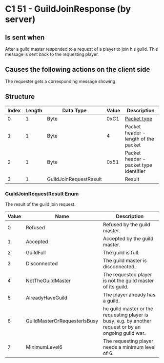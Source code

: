 # C1 51 - GuildJoinResponse (by server)

## Is sent when

After a guild master responded to a request of a player to join his guild. This message is sent back to the requesting player.

## Causes the following actions on the client side

The requester gets a corresponding message showing.

## Structure

| Index | Length | Data Type | Value | Description |
|-------|--------|-----------|-------|-------------|
| 0 | 1 |   Byte   | 0xC1  | [Packet type](PacketTypes.md) |
| 1 | 1 |    Byte   |   4   | Packet header - length of the packet |
| 2 | 1 |    Byte   | 0x51  | Packet header - packet type identifier |
| 3 | 1 | GuildJoinRequestResult |  | Result |

### GuildJoinRequestResult Enum

The result of the guild join request.

| Value | Name | Description |
|-------|------|-------------|
| 0 | Refused | Refused by the guild master. |
| 1 | Accepted | Accepted by the guild master. |
| 2 | GuildFull | The guild is full. |
| 3 | Disconnected | The guild master is disconnected. |
| 4 | NotTheGuildMaster | The requested player is not the guild master of its guild. |
| 5 | AlreadyHaveGuild | The player already has a guild. |
| 6 | GuildMasterOrRequesterIsBusy | he guild master or the requesting player is busy, e.g. by another request or by an ongoing guild war. |
| 7 | MinimumLevel6 | The requesting player needs a minimum level of 6. |